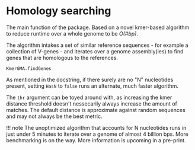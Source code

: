# Homology searching
The main function of the package. Based on a novel kmer-based algorithm to reduce runtime over a whole genome to be *O(#bp)*.

The algorithm intakes a set of similar reference sequences - for example a collection of V-genes - and iterates over a genome assembly(ies) to find genes that are homologous to the references. 

```@docs
KmerGMA.findGenes
```

As mentioned in the docstring, if there surely are no "N" nucleotides present, setting `HasN` to `false` runs an alternate, much faster algorithm.

The `thr` argument can be toyed around with, as increasing the kmer distance threshold doesn't nessecarily always increase the amount of matches. The default distance is approximate against random sequences and may not always be the best metric.

!!! note
    The unoptimized algorithm that accounts for N nucleotides runs in just under 5 minutes to iterate over a genome of almost 4 billion bps. More benchmarking is on the way. More information is upcoming in a pre-print.